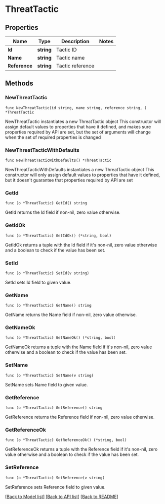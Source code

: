 # ThreatTactic

## Properties

Name | Type | Description | Notes
------------ | ------------- | ------------- | -------------
**Id** | **string** | Tactic ID | 
**Name** | **string** | Tactic name | 
**Reference** | **string** | Tactic reference | 

## Methods

### NewThreatTactic

`func NewThreatTactic(id string, name string, reference string, ) *ThreatTactic`

NewThreatTactic instantiates a new ThreatTactic object
This constructor will assign default values to properties that have it defined,
and makes sure properties required by API are set, but the set of arguments
will change when the set of required properties is changed

### NewThreatTacticWithDefaults

`func NewThreatTacticWithDefaults() *ThreatTactic`

NewThreatTacticWithDefaults instantiates a new ThreatTactic object
This constructor will only assign default values to properties that have it defined,
but it doesn't guarantee that properties required by API are set

### GetId

`func (o *ThreatTactic) GetId() string`

GetId returns the Id field if non-nil, zero value otherwise.

### GetIdOk

`func (o *ThreatTactic) GetIdOk() (*string, bool)`

GetIdOk returns a tuple with the Id field if it's non-nil, zero value otherwise
and a boolean to check if the value has been set.

### SetId

`func (o *ThreatTactic) SetId(v string)`

SetId sets Id field to given value.


### GetName

`func (o *ThreatTactic) GetName() string`

GetName returns the Name field if non-nil, zero value otherwise.

### GetNameOk

`func (o *ThreatTactic) GetNameOk() (*string, bool)`

GetNameOk returns a tuple with the Name field if it's non-nil, zero value otherwise
and a boolean to check if the value has been set.

### SetName

`func (o *ThreatTactic) SetName(v string)`

SetName sets Name field to given value.


### GetReference

`func (o *ThreatTactic) GetReference() string`

GetReference returns the Reference field if non-nil, zero value otherwise.

### GetReferenceOk

`func (o *ThreatTactic) GetReferenceOk() (*string, bool)`

GetReferenceOk returns a tuple with the Reference field if it's non-nil, zero value otherwise
and a boolean to check if the value has been set.

### SetReference

`func (o *ThreatTactic) SetReference(v string)`

SetReference sets Reference field to given value.



[[Back to Model list]](../README.md#documentation-for-models) [[Back to API list]](../README.md#documentation-for-api-endpoints) [[Back to README]](../README.md)


